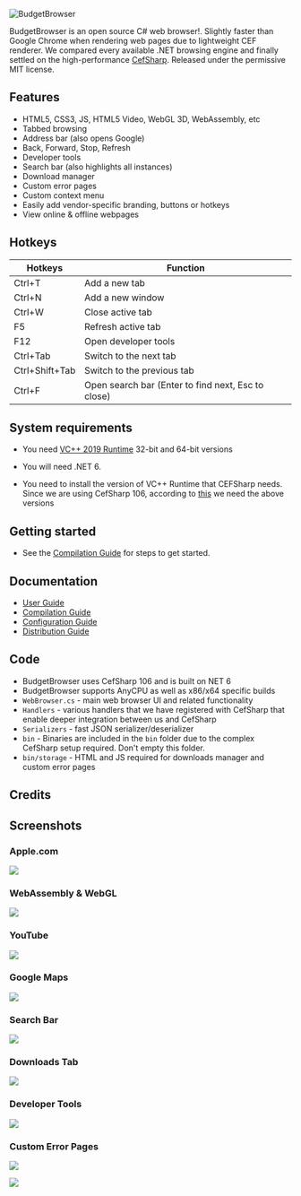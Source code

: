 ﻿![BudgetBrowser](https://github.com/KarmaScripter/BudgetBrowser/Resources/Images/logo3.png)

BudgetBrowser is an open source C# web browser!. Slightly faster than Google Chrome when rendering web pages due to lightweight CEF renderer. We compared every available .NET browsing engine and finally settled on the high-performance [CefSharp](https://github.com/cefsharp/CefSharp/). Released under the permissive MIT license.

## Features

- HTML5, CSS3, JS, HTML5 Video, WebGL 3D, WebAssembly, etc
- Tabbed browsing
- Address bar (also opens Google)
- Back, Forward, Stop, Refresh
- Developer tools
- Search bar (also highlights all instances)
- Download manager
- Custom error pages
- Custom context menu
- Easily add vendor-specific branding, buttons or hotkeys
- View online & offline webpages

## Hotkeys

Hotkeys | Function
------------ | -------------
Ctrl+T		| Add a new tab
Ctrl+N		| Add a new window
Ctrl+W		| Close active tab
F5			| Refresh active tab
F12			| Open developer tools
Ctrl+Tab	| Switch to the next tab
Ctrl+Shift+Tab	| Switch to the previous tab
Ctrl+F		| Open search bar (Enter to find next, Esc to close)


## System requirements

- You need [VC++ 2019 Runtime](https://aka.ms/vs/17/release/vc_redist.x64.exe) 32-bit and 64-bit versions

- You will need .NET 6.

- You need to install the version of VC++ Runtime that CEFSharp needs. Since we are using CefSharp 106, according to [this](https://github.com/cefsharp/CefSharp/#release-branches) we need the above versions


## Getting started

- See the [Compilation Guide](Docs/Compilation.md) for steps to get started.


## Documentation

- [User Guide](Docs/Users.md)
- [Compilation Guide](Docs/Compilation.md)
- [Configuration Guide](Docs/Configuration.md)
- [Distribution Guide](Docs/Distribution.md)


## Code

- BudgetBrowser uses CefSharp 106 and is built on NET 6
- BudgetBrowser supports AnyCPU as well as x86/x64 specific builds
- `WebBrowser.cs` - main web browser UI and related functionality
- `Handlers` - various handlers that we have registered with CefSharp that enable deeper integration between us and CefSharp
- `Serializers` - fast JSON serializer/deserializer
- `bin` - Binaries are included in the `bin` folder due to the complex CefSharp setup required. Don't empty this folder.
- `bin/storage` - HTML and JS required for downloads manager and custom error pages

## Credits

## Screenshots

### Apple.com

![](https://github.com/KarmaScripter/BudgetBrowser/Resources/Images/1.png)

### WebAssembly & WebGL

![](https://github.com/KarmaScripter/BudgetBrowser/Resources/Images/5.png)

### YouTube

![](https://github.com/KarmaScripter/BudgetBrowser/Resources/Images/6.png)

### Google Maps

![](https://github.com/KarmaScripter/BudgetBrowser/Resources/Images/2.png)

### Search Bar

![](https://github.com/KarmaScripter/BudgetBrowser/Resources/Images/search.png)

### Downloads Tab

![](https://github.com/KarmaScripter/BudgetBrowser/Resources/Images/3.png)

### Developer Tools

![](https://github.com/KarmaScripter/BudgetBrowser/Resources/Images/4.png)

### Custom Error Pages

![](https://github.com/KarmaScripter/BudgetBrowser/Resources/Images/error1.png)

![](https://github.com/KarmaScripter/BudgetBrowser/Resources/Images/error2.png)

